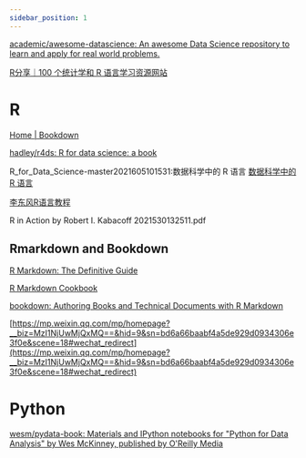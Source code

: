 ```yaml
---
sidebar_position: 1
---
```


[academic/awesome-datascience: An awesome Data Science repository to learn and apply for real world problems.](https://github.com/academic/awesome-datascience)

[R分享｜100 个统计学和 R 语言学习资源网站](https://mp.weixin.qq.com/s/hLU-pFZ7xf0Fl0OrK-sYPw)

# R
[Home | Bookdown](https://bookdown.org/)

[hadley/r4ds: R for data science: a book](https://github.com/hadley/r4ds)

R_for_Data_Science-master2021605101531:数据科学中的 R 语言
[数据科学中的 R 语言](https://bookdown.org/wangminjie/R4DS/)


[李东风R语言教程](https://www.math.pku.edu.cn/teachers/lidf/docs/Rbook/html/_Rbook/index.html)

R in Action by Robert I. Kabacoff 2021530132511.pdf
## Rmarkdown and Bookdown

[R Markdown: The Definitive Guide](https://bookdown.org/yihui/rmarkdown/)

[R Markdown Cookbook](https://bookdown.org/yihui/rmarkdown-cookbook/)

[bookdown: Authoring Books and Technical Documents with R Markdown](https://bookdown.org/yihui/bookdown/)

[https://mp.weixin.qq.com/mp/homepage?__biz=MzI1NjUwMjQxMQ==&hid=9&sn=bd6a66baabf4a5de929d0934306e3f0e&scene=18#wechat_redirect](https://mp.weixin.qq.com/mp/homepage?__biz=MzI1NjUwMjQxMQ==&hid=9&sn=bd6a66baabf4a5de929d0934306e3f0e&scene=18#wechat_redirect)



# Python

[wesm/pydata-book: Materials and IPython notebooks for "Python for Data Analysis" by Wes McKinney, published by O'Reilly Media](https://github.com/wesm/pydata-book)



